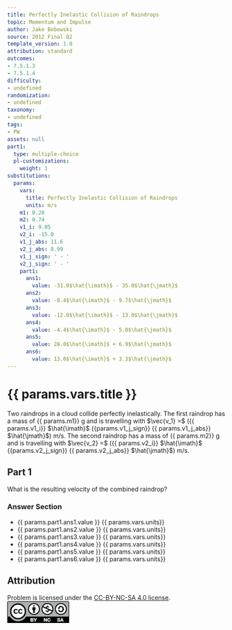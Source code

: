 ```yaml
---
title: Perfectly Inelastic Collision of Raindrops
topic: Momentum and Impulse
author: Jake Bobowski
source: 2012 Final Q2
template_version: 1.0
attribution: standard
outcomes:
- 7.5.1.3
- 7.5.1.4
difficulty:
- undefined
randomization:
- undefined
taxonomy:
- undefined
tags:
- PW
assets: null
part1:
  type: multiple-choice
  pl-customizations:
    weight: 1
substitutions:
  params:
    vars:
      title: Perfectly Inelastic Collision of Raindrops
      units: m/s
    m1: 0.28
    m2: 0.74
    v1_i: 9.05
    v2_i: -15.0
    v1_j_abs: 11.6
    v2_j_abs: 8.99
    v1_j_sign: ' - '
    v2_j_sign: ' - '
    part1:
      ans1:
        value: -31.0$\hat{\imath}$ - 35.0$\hat{\jmath}$
      ans2:
        value: -8.4$\hat{\imath}$ - 9.7$\hat{\jmath}$
      ans3:
        value: -12.0$\hat{\imath}$ - 13.0$\hat{\jmath}$
      ans4:
        value: -4.4$\hat{\imath}$ - 5.0$\hat{\jmath}$
      ans5:
        value: 28.0$\hat{\imath}$ + 6.9$\hat{\jmath}$
      ans6:
        value: 13.0$\hat{\imath}$ + 3.3$\hat{\jmath}$
---
```

# {{ params.vars.title }}
Two raindrops in a cloud collide perfectly inelastically. The first raindrop has a mass of {{ params.m1}} g and is travelling with $\vec{v_1} =$ ({{ params.v1_i}} $\hat{\imath}$ {{params.v1_j_sign}} {{ params.v1_j_abs}} $\hat{\jmath}$) m/s.
The second raindrop has a mass of {{ params.m2}} g and is travelling with $\vec{v_2} =$ ({{ params.v2_i}} $\hat{\imath}$ {{params.v2_j_sign}} {{ params.v2_j_abs}} $\hat{\jmath}$) m/s.

## Part 1

What is the resulting velocity of the combined raindrop?

### Answer Section

- {{ params.part1.ans1.value }} {{ params.vars.units}}
- {{ params.part1.ans2.value }} {{ params.vars.units}}
- {{ params.part1.ans3.value }} {{ params.vars.units}}
- {{ params.part1.ans4.value }} {{ params.vars.units}}
- {{ params.part1.ans5.value }} {{ params.vars.units}}
- {{ params.part1.ans6.value }} {{ params.vars.units}}

## Attribution

Problem is licensed under the [CC-BY-NC-SA 4.0 license](https://creativecommons.org/licenses/by-nc-sa/4.0/).<br> ![The Creative Commons 4.0 license requiring attribution-BY, non-commercial-NC, and share-alike-SA license.](https://raw.githubusercontent.com/firasm/bits/master/by-nc-sa.png)